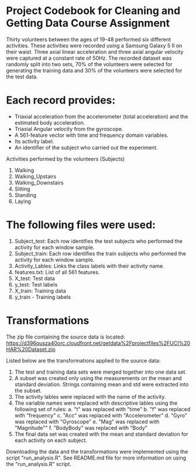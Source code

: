 Project Codebook for Cleaning and Getting Data Course Assignment
=================================================

Thirty volunteers between the ages of 19-48 performed six different activities. These activities were recorded using a Samsung Galaxy 5 II on their waist.  Three axial linear acceleration and three axial angular velocity were captured at a constant rate of 50Hz. The recorded dataset was randomly split into two sets, 70% of the volunteers were selected for generating the training data and 30% of the volunteers were selected for the test data.


Each record provides:
======================================
- Triaxial acceleration from the accelerometer (total acceleration) and the estimated body acceleration.
- Triaxial Angular velocity from the gyroscope. 
- A 561-feature vector with time and frequency domain variables. 
- Its activity label. 
- An identifier of the subject who carried out the experiment.

Activities performed by the volunteers (Subjects)
1. Walking
2. Walking_Upstairs
3. Walking_Downstairs
4. Sitting
5. Standing
6. Laying


The following files were used:
====================================
1. Subject_test: Each row identifies the test subjects who performed the activity for each window sample.
2. Subject_train: Each row identifies the train subjects who performed the activity for each window sample.
3. Activity_Lables: Links the class labels with their activity name.
4. features.txt: List of all 561 features.
5. X_test: Test data
6. y_test: Test labels
7. X_train: Training data
8. y_train - Training labels


Transformations
================================
The zip file containing the source data is located:
https://d396qusza40orc.cloudfront.net/getdata%2Fprojectfiles%2FUCI%20HAR%20Dataset.zip

Listed below are the transformations applied to the source data:
1. The test and training data sets were merged together into one data set.
2. A subset was created only using the measurements on the mean and standard deviation.  Strings
   containing mean and std were extracted into the subset.
3. The activity lables were replaced with the name of the activity.
4. The variable names were replaced with descriptive lables using the following set of rules:
      a. "t" was replaced with "time"
      b. "f" was replaced with "frequency"
      c. "Acc" was replaced with "Accelerometer"
      d. "Gyro" was replaced with "Gyroscope"
      e. "Mag" was replaced with "Magnitude""
      f. "BodyBody" was replaced with "Body"
5. The final data set was created with the mean and standard deviation for each activity on each subject.

Downloading the data and the transformations were implemented using the script "run_analysis.R".
See README.md file for more information on using the "run_analysis.R" script.
